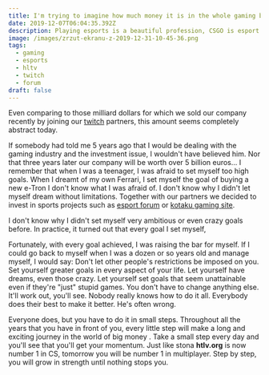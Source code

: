 ```yaml
---
title: I'm trying to imagine how much money it is in the whole gaming business
date: 2019-12-07T06:04:35.392Z
description: Playing esports is a beautiful profession, CSGO is esport
image: /images/zrzut-ekranu-z-2019-12-31-10-45-36.png
tags:
  - gaming
  - esports
  - hltv
  - twitch
  - forum
draft: false
---
```

Even comparing to those milliard dollars for which we sold our company recently by joining our [twitch](https://www.twitch.tv/) partners, this amount seems completely abstract today.

If somebody had told me 5 years ago that I would be dealing with the gaming industry and the investment issue, I wouldn't have believed him. Nor that three years later our company will be worth over 5 billion euros... I remember that when I was a teenager, I was afraid to set myself too high goals. When I dreamt of my own Ferrari, I set myself the goal of buying a new e-Tron I don't know what I was afraid of. I don't know why I didn't let myself dream without limitations. Together with our partners we decided to invest in sports projects such as [esport forum](https://esporttalk.org/) or [kotaku gaming site](https://kotaku.com/).

I don't know why I didn't set myself very ambitious or even crazy goals before. In practice, it turned out that every goal I set myself,

Fortunately, with every goal achieved, I was raising the bar for myself. If I could go back to myself when I was a dozen or so years old and manage myself, I would say: Don't let other people's restrictions be imposed on you. Set yourself greater goals in every aspect of your life. Let yourself have dreams, even those crazy. Let yourself set goals that seem unattainable even if they're "just" stupid games. You don't have to change anything else. It'll work out, you'll see. Nobody really knows how to do it all. Everybody does their best to make it better. He's often wrong. 

Everyone does, but you have to do it in small steps. Throughout all the years that you have in front of you, every little step will make a long and exciting journey in the world of big money . Take a small step every day and you'll see that you'll get your momentum. Just like stona **htlv.org** is now number 1 in CS, tomorrow you will be number 1 in multiplayer. Step by step, you will grow in strength until nothing stops you.

